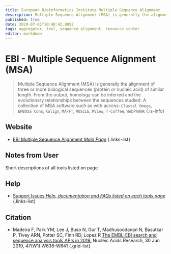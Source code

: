 ```yaml
---
title: European Bioinformatics Institute Multiple Sequence Alignment 
description: Multiple Sequence Alignment (MSA) is generally the alignment of three or more biological sequences (protein or nucleic acid) of similar length. From the output, homology can be inferred and the evolutionary relationships between the sequences studied.
published: true
date: 2020-07-01T10:48:42.009Z
tags: aggregator, tool, sequence alignment, resource center
editor: markdown
---
```


# EBI - Multiple Sequence Alignment (MSA)

> Multiple Sequence Alignment (MSA) is generally the alignment of three or more biological sequences (protein or nucleic acid) of similar length. From the output, homology can be inferred and the evolutionary relationships between the sequences studied. 
&NewLine;
A collection of MSA software such as with access: `Clustal Omega`, `EMBOSS Cons`, `Kalign`, `MAFFT`, `MUSCLE`, `MView`, `T-Coffee`, `WebPRANK`
{.is-info}

## Website

- [EBI Multiple Sequence Alignment  *Main Page*](https://www.ebi.ac.uk/Tools/msa/)
{.links-list}

## Notes from User

Short descriptions of all tools listed on page

## Help 

- [Support Issues *Help, documentation and FAQs listed on each tools page*](https://www.ebi.ac.uk/support/WebServices)
{.links-list}

## Citation
-  Madeira F,  Park YM,  Lee J,  Buso N,  Gur T,  Madhusoodanan N,  Basutkar P, Tivey ARN,  Potter SC,  Finn RD,  Lopez R [The EMBL-EBI search and sequence analysis tools APIs in 2019.](http://europepmc.org/article/MED/30976793) Nucleic Acids Research, 30 Jun 2019, 47(W1):W636-W641
{.grid-list}
